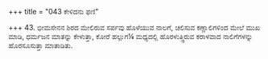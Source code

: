 +++
title = "043 ಕೇಳಿದನು ಫಣಿ"

+++
43. ಭೀಮಸೇನನ ಶಿರದ ಮೇಲಿರುವ ಸರ್ಪವು ಹೊಳೆಯುವ ನಾಲಗೆ, ಚಲಿಸುವ ಕಣ್ಣಾಲಿಗಳಿಂದ ಮೇಲೆ ಮುಖ ಮಾಡಿ, ಧರ್ಮಜನ ಮಾತನ್ನು ಕೇಳುತ್ತಾ, ಕೋರೆ ಹಲ್ಲುಗ¼ ಮಧ್ಯದಲ್ಲಿ ಹೊರಳುತ್ತ್ತಿರುವ  ಕರಾಳವಾದ ನಾಲಿಗೆಗಳನ್ನು ಹೊರಸೂಸುತ್ತಾ ಮಾತಾಡಿತು.